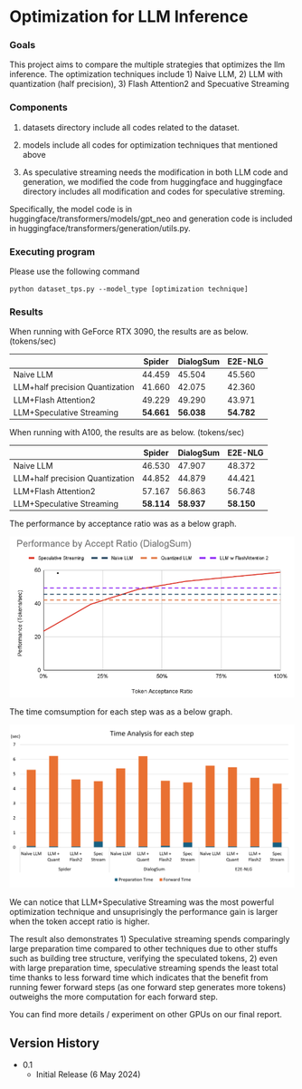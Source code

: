 # Optimization for LLM Inference

### Goals
This project aims to compare the multiple strategies that optimizes the llm inference. The optimization techniques include 1) Naive LLM, 2) LLM with quantization (half precision), 3) Flash Attention2 and Specuative Streaming

### Components

1) datasets directory include all codes related to the dataset.

2) models include all codes for optimization techniques that mentioned above

3) As speculative streaming needs the modification in both LLM code and generation, we modified the code 
from huggingface and huggingface directory includes all modification and codes for speculative streming.

Specifically, the model code is in huggingface/transformers/models/gpt_neo and generation code is included in huggingface/transformers/generation/utils.py.

### Executing program

Please use the following command

```
python dataset_tps.py --model_type [optimization technique]
```

### Results

When running with GeForce RTX 3090, the results are as below. (tokens/sec)

|             | Spider     |       DialogSum         |   E2E-NLG|
|-------------|-----------------|----------------|-----------------|
|        Naive LLM    | 44.459 | 45.504 | 45.560 |
| LLM+half precision Quantization       | 41.660      | 42.075     | 42.360 |
| LLM+Flash Attention2 | 49.229          | 49.290          | 43.971     | 
| LLM+Speculative Streaming | **54.661**          | **56.038**         | **54.782**    | 

When running with A100, the results are as below. (tokens/sec)

|             | Spider     |       DialogSum         |   E2E-NLG|
|-------------|-----------------|----------------|-----------------|
|        Naive LLM    | 46.530 | 47.907 | 48.372 |
| LLM+half precision Quantization       | 44.852     | 44.879    | 44.421 |
| LLM+Flash Attention2 | 57.167         | 56.863         | 56.748     | 
| LLM+Speculative Streaming | **58.114**          | **58.937**         | **58.150**    | 


The performance by acceptance ratio was as a below graph.

![image](images/HPC6998.png)

The time comsumption for each step was as a below graph.

![image](images/HPC_STACKED.png)

We can notice that LLM+Speculative Streaming was the most powerful optimization technique and unsuprisingly the performance gain is larger when the token accept ratio is higher.

The result also demonstrates 1) Speculative streaming spends comparingly large preparation time compared to other techniques due to other stuffs such as building tree structure, verifying the speculated tokens, 2) even with large preparation time, speculative streaming spends the least total time thanks to less forward time which indicates that the benefit from running fewer forward steps (as one forward step generates more tokens) outweighs the more computation for each forward step.

You can find more details / experiment on other GPUs on our final report.

## Version History

* 0.1
    * Initial Release (6 May 2024)